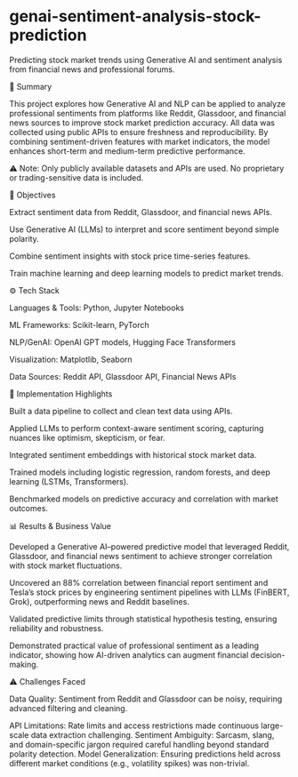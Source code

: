 # genai-sentiment-analysis-stock-prediction
Predicting stock market trends using Generative AI and sentiment analysis from financial news and professional forums.

📌 Summary

This project explores how Generative AI and NLP can be applied to analyze professional sentiments from platforms like Reddit, Glassdoor, and financial news sources to improve stock market prediction accuracy. All data was collected using public APIs to ensure freshness and reproducibility. By combining sentiment-driven features with market indicators, the model enhances short-term and medium-term predictive performance.

⚠️ Note: Only publicly available datasets and APIs are used. No proprietary or trading-sensitive data is included.


🎯 Objectives

Extract sentiment data from Reddit, Glassdoor, and financial news APIs.

Use Generative AI (LLMs) to interpret and score sentiment beyond simple polarity.

Combine sentiment insights with stock price time-series features.

Train machine learning and deep learning models to predict market trends.


⚙️ Tech Stack

Languages & Tools: Python, Jupyter Notebooks

ML Frameworks: Scikit-learn, PyTorch

NLP/GenAI: OpenAI GPT models, Hugging Face Transformers

Visualization: Matplotlib, Seaborn

Data Sources: Reddit API, Glassdoor API, Financial News APIs


🚀 Implementation Highlights

Built a data pipeline to collect and clean text data using APIs.

Applied LLMs to perform context-aware sentiment scoring, capturing nuances like optimism, skepticism, or fear.

Integrated sentiment embeddings with historical stock market data.

Trained models including logistic regression, random forests, and deep learning (LSTMs, Transformers).

Benchmarked models on predictive accuracy and correlation with market outcomes.


📊 Results & Business Value

Developed a Generative AI–powered predictive model that leveraged Reddit, Glassdoor, and financial news sentiment to achieve stronger correlation with stock market fluctuations.

Uncovered an 88% correlation between financial report sentiment and Tesla’s stock prices by engineering sentiment pipelines with LLMs (FinBERT, Grok), outperforming news and Reddit baselines.

Validated predictive limits through statistical hypothesis testing, ensuring reliability and robustness.

Demonstrated practical value of professional sentiment as a leading indicator, showing how AI-driven analytics can augment financial decision-making.


⚠️ Challenges Faced

Data Quality: Sentiment from Reddit and Glassdoor can be noisy, requiring advanced filtering and cleaning.

API Limitations: Rate limits and access restrictions made continuous large-scale data extraction challenging.
Sentiment Ambiguity: Sarcasm, slang, and domain-specific jargon required careful handling beyond standard polarity detection.
Model Generalization: Ensuring predictions held across different market conditions (e.g., volatility spikes) was non-trivial.
